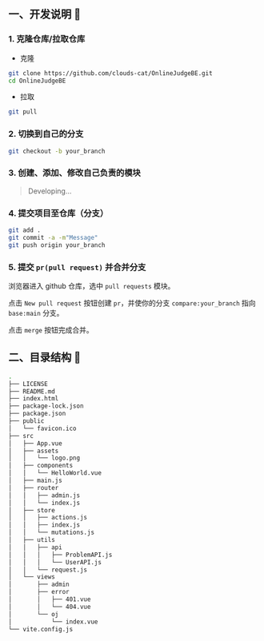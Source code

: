 ## 一、开发说明 :rocket:

### 1. 克隆仓库/拉取仓库

+ 克隆

```bash
git clone https://github.com/clouds-cat/OnlineJudgeBE.git
cd OnlineJudgeBE
```

+ 拉取

```bash
git pull
```

### 2. 切换到自己的分支

```bash
git checkout -b your_branch
```

### 3. 创建、添加、修改自己负责的模块

> Developing…

### 4. 提交项目至仓库（分支）

```bash
git add .
git commit -a -m"Message"
git push origin your_branch
```

### 5. 提交 `pr(pull request)` 并合并分支

浏览器进入 github 仓库，选中 `pull requests` 模块。

点击 `New pull request` 按钮创建 `pr`，并使你的分支 `compare:your_branch` 指向 `base:main` 分支。

点击 `merge` 按钮完成合并。

## 二、目录结构 :evergreen_tree:

```bash
.
├── LICENSE
├── README.md
├── index.html
├── package-lock.json
├── package.json
├── public
│   └── favicon.ico
├── src
│   ├── App.vue
│   ├── assets
│   │   └── logo.png
│   ├── components
│   │   └── HelloWorld.vue
│   ├── main.js
│   ├── router
│   │   ├── admin.js
│   │   └── index.js
│   ├── store
│   │   ├── actions.js
│   │   ├── index.js
│   │   └── mutations.js
│   ├── utils
│   │   ├── api
│   │   │   ├── ProblemAPI.js
│   │   │   └── UserAPI.js
│   │   └── request.js
│   └── views
│       ├── admin
│       ├── error
│       │   ├── 401.vue
│       │   └── 404.vue
│       └── oj
│           └── index.vue
└── vite.config.js
```

